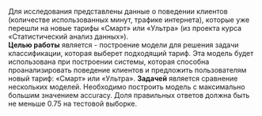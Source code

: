 Для исследования представлены данные о поведении клиентов (количестве использованных минут, трафике интернета), которые уже перешли на новые тарифы «Смарт» или «Ультра» (из проекта курса «Статистический анализ данных»).   
**Целью работы**  является - построение модели для решения задачи классификации, которая выберет подходящий тариф. Эта модель будет использована при построении системы, которая способна проанализировать поведение клиентов и предложить пользователям новый тариф: «Смарт» или «Ультра».
**Задачей** является сравнение нескольких моделей. Необходимо построить модель с максимально большим значением accuracy. Доля правильных ответов должна быть не меньше 0.75 на тестовой выборке.
